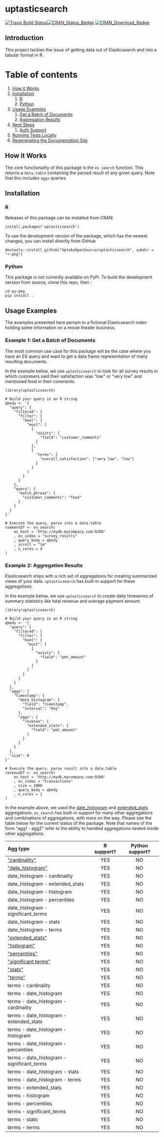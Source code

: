 # uptasticsearch

[![Travis Build Status](https://img.shields.io/travis/uptake/uptasticsearch.svg?label=travis&logo=travis&branch=master)](https://travis-ci.org/uptake/uptasticsearch)[![CRAN\_Status\_Badge](https://www.r-pkg.org/badges/version-last-release/uptasticsearch)](https://cran.r-project.org/package=uptasticsearch) [![CRAN\_Download\_Badge](https://cranlogs.r-pkg.org/badges/grand-total/uptasticsearch)](https://cran.r-project.org/package=uptasticsearch) 
## Introduction

This project tackles the issue of getting data out of Elasticsearch and into a tabular format in R.

# Table of contents
1. [How it Works](#howitworks)
2. [Installation](#installation)
    1. [R](#rinstallation)
    2. [Python](#pythoninstallation)
3. [Usage Examples](#examples)
    1. [Get a Batch of Documents](#example1)
    2. [Aggregation Results](#example2)
4. [Next Steps](#nextsteps)
    1. [Auth Support](#authsupport)
5. [Running Tests Locally](#local-tests)
6. [Regenerating the Documentation Site](#the-site)

## How it Works <a name="howitworks"></a>

The core functionality of this package is the `es_search` function. This returns a `data.table` containing the parsed result of any given query. Note that this includes `aggs` queries.

## Installation <a name="installation"></a>

### R <a name="rinstallation"></a>

Releases of this package can be installed from CRAN:

```
install.packages('uptasticsearch')
```

To use the development version of the package, which has the newest changes, you can install directly from GitHub

```
devtools::install_github("UptakeOpenSource/uptasticsearch", subdir = "r-pkg")
```

### Python <a name="pythoninstallation"></a>

This package is not currently available on PyPi. To build the development version from source, clone this repo, then :

```
cd py-pkg
pip install .
```

## Usage Examples <a name="examples"></a>

The examples presented here pertain to a fictional Elasticsearch index holding some information on a movie theater business.

### Example 1: Get a Batch of Documents <a name="example1"></a>

The most common use case for this package will be the case where you have an ES query and want to get a data frame representation of many resulting documents. 

In the example below, we use `uptasticsearch` to look for all survey results in which customers said their satisfaction was "low" or "very low" and mentioned food in their comments.

```
library(uptasticsearch)

# Build your query in an R string
qbody <- '{
  "query": {
    "filtered": {
      "filter": {
        "bool": {
          "must": [
            {
              "exists": {
                "field": "customer_comments"
              }
            },
            {
              "terms": {
                "overall_satisfaction": ["very low", "low"]
              }
            }
          ]
        }
      }
    },
    "query": {
      "match_phrase": {
        "customer_comments": "food"
      }
    }
  }
}'

# Execute the query, parse into a data.table
commentDT <- es_search(
    es_host = 'http://mydb.mycompany.com:9200'
    , es_index = "survey_results"
    , query_body = qbody
    , scroll = "1m"
    , n_cores = 4
)
```

### Example 2: Aggregation Results <a name="example2"></a>

Elasticsearch ships with a rich set of aggregations for creating summarized views of your data. `uptasticsearch` has built-in support for these aggregations. 

In the example below, we use `uptasticsearch` to create daily timeseries of summary statistics like total revenue and average payment amount.

```
library(uptasticsearch)

# Build your query in an R string
qbody <- '{
  "query": {
    "filtered": {
      "filter": {
        "bool": {
          "must": [
            {
              "exists": {
                "field": "pmt_amount"
              }
            }
          ]
        }
      }
    }
  },
  "aggs": {
    "timestamp": {
      "date_histogram": {
        "field": "timestamp",
        "interval": "day"
      },
      "aggs": {
        "revenue": {
          "extended_stats": {
            "field": "pmt_amount"
          }
        }
      }
    }
  },
  "size": 0
}'

# Execute the query, parse result into a data.table
revenueDT <- es_search(
    es_host = 'http://mydb.mycompany.com:9200'
    , es_index = "transactions"
    , size = 1000
    , query_body = qbody
    , n_cores = 1
)
```

In the example above, we used the [date_histogram](https://www.elastic.co/guide/en/elasticsearch/reference/current/search-aggregations-bucket-datehistogram-aggregation.html) and [extended_stats](https://www.elastic.co/guide/en/elasticsearch/reference/current/search-aggregations-metrics-extendedstats-aggregation.html) aggregations. `es_search` has built-in support for many other aggregations and combinations of aggregations, with more on the way. Please see the table below for the current status of the package. Note that names of the form "agg1 - agg2" refer to the ability to handled aggregations nested inside other aggregations.

|Agg type                                     | R support?  | Python support?  |
|:--------------------------------------------|:-----------:|:----------------:|
|["cardinality"](http://bit.ly/2sn5Qiw)       |YES          |NO                |
|["date_histogram"](http://bit.ly/2qIR97Z)    |YES          |NO                |
|date_histogram - cardinality                 |YES          |NO                |
|date_histogram - extended_stats              |YES          |NO                |
|date_histogram - histogram                   |YES          |NO                |
|date_histogram - percentiles                 |YES          |NO                |
|date_histogram - significant_terms           |YES          |NO                |
|date_histogram - stats                       |YES          |NO                |
|date_histogram - terms                       |YES          |NO                |
|["extended_stats"](http://bit.ly/2qKqsDU)    |YES          |NO                |
|["histogram"](http://bit.ly/2sn4LXF)         |YES          |NO                |
|["percentiles"](http://bit.ly/2sy4z7f)       |YES          |NO                |
|["significant terms"](http://bit.ly/1KnhT1r) |YES          |NO                |
|["stats"](http://bit.ly/2sn1t74)             |YES          |NO                |
|["terms"](http://bit.ly/2mJyQ0C)             |YES          |NO                |
|terms - cardinality                          |YES          |NO                |
|terms - date_histogram                       |YES          |NO                |
|terms - date_histogram - cardinality         |YES          |NO                |
|terms - date_histogram - extended_stats      |YES          |NO                |
|terms - date_histogram - histogram           |YES          |NO                |
|terms - date_histogram - percentiles         |YES          |NO                |
|terms - date_histogram - significant_terms   |YES          |NO                |
|terms - date_histogram - stats               |YES          |NO                |
|terms - date_histogram - terms               |YES          |NO                |
|terms - extended_stats                       |YES          |NO                |
|terms - histogram                            |YES          |NO                |
|terms - percentiles                          |YES          |NO                |
|terms - significant_terms                    |YES          |NO                |
|terms - stats                                |YES          |NO                |
|terms - terms                                |YES          |NO                |
